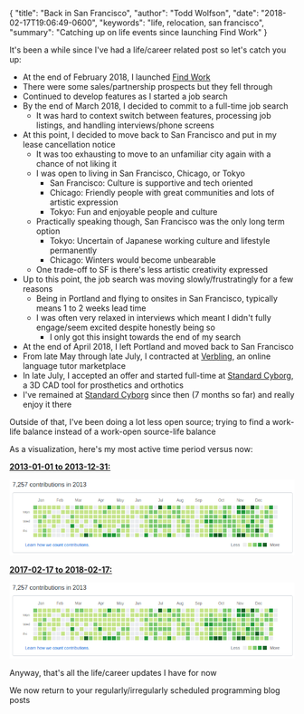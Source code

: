 {
  "title": "Back in San Francisco",
  "author": "Todd Wolfson",
  "date": "2018-02-17T19:06:49-0600",
  "keywords": "life, relocation, san francisco",
  "summary": "Catching up on life events since launching Find Work"
}

It's been a while since I've had a life/career related post so let's catch you up:

- At the end of February 2018, I launched [Find Work][]
- There were some sales/partnership prospects but they fell through
- Continued to develop features as I started a job search
- By the end of March 2018, I decided to commit to a full-time job search
    - It was hard to context switch between features, processing job listings, and handling interviews/phone screens
- At this point, I decided to move back to San Francisco and put in my lease cancellation notice
    - It was too exhausting to move to an unfamiliar city again with a chance of not liking it
    - I was open to living in San Francisco, Chicago, or Tokyo
        - San Francisco: Culture is supportive and tech oriented
        - Chicago: Friendly people with great communities and lots of artistic expression
        - Tokyo: Fun and enjoyable people and culture
    - Practically speaking though, San Francisco was the only long term option
        - Tokyo: Uncertain of Japanese working culture and lifestyle permanently
        - Chicago: Winters would become unbearable
    - One trade-off to SF is there's less artistic creativity expressed
- Up to this point, the job search was moving slowly/frustratingly for a few reasons
    - Being in Portland and flying to onsites in San Francisco, typically means 1 to 2 weeks lead time
    - I was often very relaxed in interviews which meant I didn't fully engage/seem excited despite honestly being so
        - I only got this insight towards the end of my search
- At the end of April 2018, I left Portland and moved back to San Francisco
- From late May through late July, I contracted at [Verbling][], an online language tutor marketplace
- In late July, I accepted an offer and started full-time at [Standard Cyborg][], a 3D CAD tool for prosthetics and orthotics
- I've remained at [Standard Cyborg][] since then (7 months so far) and really enjoy it there

[Find Work]: https://findwork.co/
[Verbling]: https://www.verbling.com/
[Standard Cyborg]: http://www.standardcyborg.com/

Outside of that, I've been doing a lot less open source; trying to find a work-life balance instead of a work-open source-life balance

As a visualization, here's my most active time period versus now:

**[2013-01-01 to 2013-12-31:](https://github.com/twolfson?tab=overview&to=2013-12-31)**

![2013-01-01 visualization](/public/images/articles/back-in-san-francisco/github-2013-01-01.png)

**[2017-02-17 to 2018-02-17:](https://github.com/twolfson?tab=overview&to=2018-02-17)**

![2017-02-17 visualization](/public/images/articles/back-in-san-francisco/github-2013-01-01.png)

Anyway, that's all the life/career updates I have for now

We now return to your regularly/irregularly scheduled programming blog posts
